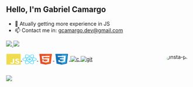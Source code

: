 ## Hello, I'm Gabriel Camargo

- 🌱 Atually getting more experience in JS
- 📫 Contact me in: gcamargo.dev@gmail.com

<div align="left">
  <a href="https://github.com/gabrielcaamargo">
  <img height="180em" src="https://github-readme-stats.vercel.app/api?username=gabrielcaamargo&show_icons=true&theme=dracula&include_all_commits=true&count_private=true"/>
  <img height="180em" src="https://github-readme-stats.vercel.app/api/top-langs/?username=gabrielcaamargo&layout=compact&langs_count=7&theme=dracula"/>
</div>

 <div style="display: inline_block"><br>
 <img align="center" alt="js" height="30" width="40" src="https://raw.githubusercontent.com/devicons/devicon/master/icons/javascript/javascript-plain.svg">
 <img align="center" alt="react" height="30" width="40" src="https://raw.githubusercontent.com/devicons/devicon/master/icons/react/react-original.svg">
 <img align="center" alt="HTML" height="30" width="40" src="https://raw.githubusercontent.com/devicons/devicon/master/icons/html5/html5-original.svg">
 <img align="center" alt="CSS" height="30" width="40" src="https://raw.githubusercontent.com/devicons/devicon/master/icons/css3/css3-original.svg">
 <img align="center" alt="c" height="30" width="40" src="https://cdn.jsdelivr.net/gh/devicons/devicon/icons/c/c-original.svg">
 <img align="center" alt="git" height="30" width="40" src="https://cdn.jsdelivr.net/gh/devicons/devicon/icons/git/git-original.svg"> 
  
 <img align="right" alt="insta-pic" height="150" style="border-radius:120px;" src="https://instagram.fpoa13-1.fna.fbcdn.net/v/t51.2885-19/s150x150/223614117_410095760682957_7261486328417447114_n.jpg?_nc_ht=instagram.fpoa13-1.fna.fbcdn.net&_nc_cat=109&_nc_ohc=cK26KjuqiCEAX933uBC&edm=ABfd0MgBAAAA&ccb=7-4&oh=00_AT99IMfNPmIcm5A6ddmgEvb5J5a9tA8SChCEX5-i-b-XOA&oe=6208E90A&_nc_sid=7bff83">
</div>
  
  ##
  
<div>
    <a href="https://instagram.com/gabcamargo" target="_blank"><img src="https://img.shields.io/badge/-Instagram-%23E4405F?style=for-the-badge&logo=instagram&logoColor=white" target="_blank"></a>

  </div>
